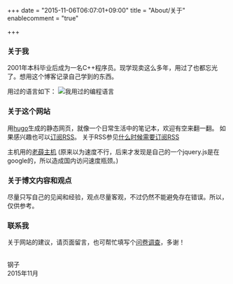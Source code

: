 +++
date = "2015-11-06T06:07:01+09:00"
title = "About/关于"
enablecomment = "true"

+++

### 关于我
2001年本科毕业后成为一名C++程序员。现学现卖这么多年，用过了也都忘光了。想用这个博客记录自己学到的东西。

用过的语言如下：
![我用过的编程语言](/img/prog-and-me.jpg)

### 关于这个网站
用[hugo](https://gohugo.io/)生成的静态网页，就像一个日常生活中的笔记本，欢迎有空来翻一翻。 
如果感兴趣也可以[订阅RSS](/index.xml)。
关于RSS参见[什么时候需要订阅RSS](/2015/11/16/what-is-rss/)

主机用的[老薛主机](http://www.laoxuehost.com/)
(原来以为速度不行，后来才发现是自己的一个jquery.js是在google的，所以造成国内访问速度瓶颈。)

### 关于博文内容和观点
尽量只写自己的见闻和经验，观点尽量客观，不过仍然不能避免存在错误。所以，仅供参考。

### 联系我
关于网站的建议，请页面留言，也可帮忙填写个[问卷调查](https://www.wenjuan.com/s/AFbMJj/)，多谢！

<br>钢子
<br>2015年11月